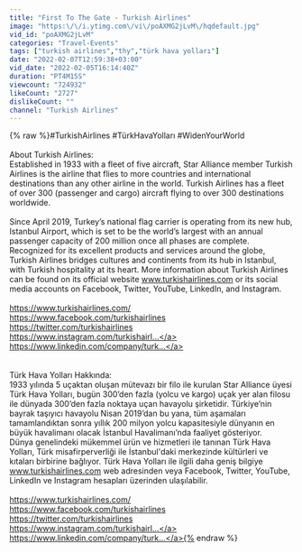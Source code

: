 ```yaml
---
title: "First To The Gate - Turkish Airlines"
image: "https:\/\/i.ytimg.com\/vi\/poAXMG2jLvM\/hqdefault.jpg"
vid_id: "poAXMG2jLvM"
categories: "Travel-Events"
tags: ["turkish airlines","thy","türk hava yolları"]
date: "2022-02-07T12:59:38+03:00"
vid_date: "2022-02-05T16:14:40Z"
duration: "PT4M15S"
viewcount: "724932"
likeCount: "2727"
dislikeCount: ""
channel: "Turkish Airlines"
---
```

{% raw %}#TurkishAirlines #TürkHavaYolları #WidenYourWorld <br /> <br />About Turkish Airlines:<br />Established in 1933 with a fleet of five aircraft, Star Alliance member Turkish Airlines is the airline that flies to more countries and international destinations than any other airline in the world. Turkish Airlines has a fleet of over 300 (passenger and cargo) aircraft flying to over 300 destinations worldwide.<br /> <br />Since April 2019, Turkey’s national flag carrier is operating from its new hub, Istanbul Airport, which is set to be the world’s largest with an annual passenger capacity of 200 million once all phases are complete. Recognized for its excellent products and services around the globe, Turkish Airlines bridges cultures and continents from its hub in Istanbul, with Turkish hospitality at its heart. More information about Turkish Airlines can be found on its official website www.turkishairlines.com or its social media accounts on Facebook, Twitter, YouTube, LinkedIn, and Instagram.<br /> <br /><a rel="nofollow" target="blank" href="https://www.turkishairlines.com/">https://www.turkishairlines.com/</a><br /><a rel="nofollow" target="blank" href="https://www.facebook.com/turkishairlines">https://www.facebook.com/turkishairlines</a><br /><a rel="nofollow" target="blank" href="https://twitter.com/turkishairlines">https://twitter.com/turkishairlines</a><br /><a rel="nofollow" target="blank" href="https://www.instagram.com/turkishairl...">https://www.instagram.com/turkishairl...</a><br /><a rel="nofollow" target="blank" href="https://www.linkedin.com/company/turk...">https://www.linkedin.com/company/turk...</a><br /> <br /> <br />Türk Hava Yolları Hakkında:<br />1933 yılında 5 uçaktan oluşan mütevazı bir filo ile kurulan Star Alliance üyesi Türk Hava Yolları, bugün 300’den fazla (yolcu ve kargo) uçak yer alan filosu ile dünyada 300’den fazla noktaya uçan havayolu şirketidir. Türkiye’nin bayrak taşıyıcı havayolu Nisan 2019’dan bu yana, tüm aşamaları tamamlandıktan sonra yıllık 200 milyon yolcu kapasitesiyle dünyanın en büyük havalimanı olacak İstanbul Havalimanı’nda faaliyet gösteriyor.<br />Dünya genelindeki mükemmel ürün ve hizmetleri ile tanınan Türk Hava Yolları, Türk misafirperverliği ile İstanbul'daki merkezinde kültürleri ve kıtaları birbirine bağlıyor. Türk Hava Yolları ile ilgili daha geniş bilgiye www.turkishairlines.com web adresinden veya Facebook, Twitter, YouTube, LinkedIn ve Instagram hesapları üzerinden ulaşılabilir.<br /> <br /><a rel="nofollow" target="blank" href="https://www.turkishairlines.com/">https://www.turkishairlines.com/</a><br /><a rel="nofollow" target="blank" href="https://www.facebook.com/turkishairlines">https://www.facebook.com/turkishairlines</a><br /><a rel="nofollow" target="blank" href="https://twitter.com/turkishairlines">https://twitter.com/turkishairlines</a><br /><a rel="nofollow" target="blank" href="https://www.instagram.com/turkishairl...">https://www.instagram.com/turkishairl...</a><br /><a rel="nofollow" target="blank" href="https://www.linkedin.com/company/turk...">https://www.linkedin.com/company/turk...</a>{% endraw %}
